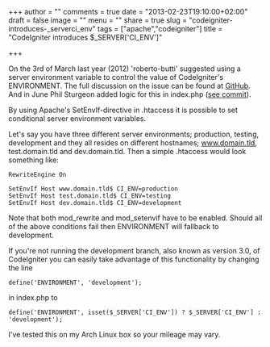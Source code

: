 +++
author = ""
comments = true
date = "2013-02-23T19:10:00+02:00"
draft = false
image = ""
menu = ""
share = true
slug = "codeigniter-introduces-_serverci_env"
tags = ["apache","codeigniter"]
title = "CodeIgniter introduces $_SERVER['CI_ENV']"

+++

On the 3rd of March last year (2012) 'roberto-butti' suggested using a server environment variable to control the value of CodeIgniter's ENVIRONMENT. The full discussion on the issue can be found at [GitHub](https://github.com/EllisLab/CodeIgniter/issues/1112). And in June Phil Sturgeon added logic for this in index.php ([see commit](https://github.com/EllisLab/CodeIgniter/commit/dda21f6abc76451997b12c07e6066aa49c2d423d#index.php)).

By using Apache's SetEnvIf-directive in .htaccess it is possible to set conditional server environment variables.

Let's say you have three different server environments; production, testing, development and they all resides on different hostnames; www.domain.tld, test.domain.tld and dev.domain.tld. Then a simple .htaccess would look something like:

    RewriteEngine On

    SetEnvIf Host www.domain.tld$ CI_ENV=production
    SetEnvIf Host test.domain.tld$ CI_ENV=testing
    SetEnvIf Host dev.domain.tld$ CI_ENV=development

Note that both mod_rewrite and mod_setenvif have to be enabled. Should all of the above conditions fail then ENVIRONMENT will fallback to development.

If you're not running the development branch, also known as version 3.0, of CodeIgniter you can easily take advantage of this functionality by changing the line

    define('ENVIRONMENT', 'development');

in index.php to

    define('ENVIRONMENT', isset($_SERVER['CI_ENV']) ? $_SERVER['CI_ENV'] : 'development');

I've tested this on my Arch Linux box so your mileage may vary.
